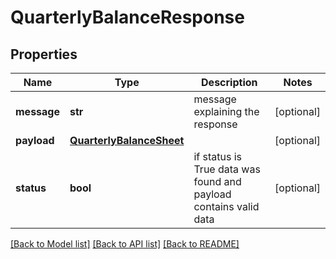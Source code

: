 # QuarterlyBalanceResponse

## Properties
Name | Type | Description | Notes
------------ | ------------- | ------------- | -------------
**message** | **str** | message explaining the response | [optional] 
**payload** | [**QuarterlyBalanceSheet**](QuarterlyBalanceSheet.md) |  | [optional] 
**status** | **bool** | if status is True data was found and payload contains valid data | [optional] 

[[Back to Model list]](../README.md#documentation-for-models) [[Back to API list]](../README.md#documentation-for-api-endpoints) [[Back to README]](../README.md)


